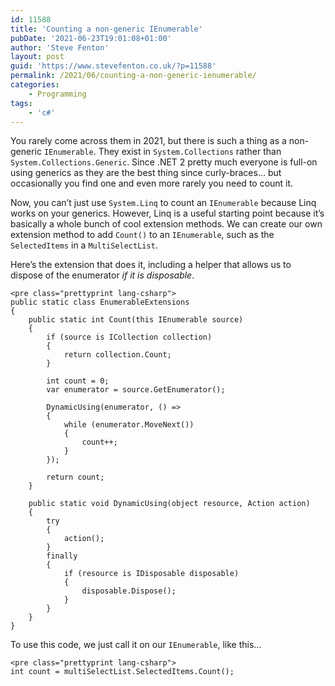 ```yaml
---
id: 11588
title: 'Counting a non-generic IEnumerable'
pubDate: '2021-06-23T19:01:08+01:00'
author: 'Steve Fenton'
layout: post
guid: 'https://www.stevefenton.co.uk/?p=11588'
permalink: /2021/06/counting-a-non-generic-ienumerable/
categories:
    - Programming
tags:
    - 'c#'
---
```


You rarely come across them in 2021, but there is such a thing as a non-generic `IEnumerable`. They exist in `System.Collections` rather than `System.Collections.Generic`. Since .NET 2 pretty much everyone is full-on using generics as they are the best thing since curly-braces… but occasionally you find one and even more rarely you need to count it.

Now, you can’t just use `System.Linq` to count an `IEnumerable` because Linq works on your generics. However, Linq is a useful starting point because it’s basically a whole bunch of cool extension methods. We can create our own extension method to add `Count()` to an `IEnumerable`, such as the `SelectedItems` in a `MultiSelectList`.

Here’s the extension that does it, including a helper that allows us to dispose of the enumerator *if it is disposable*.

```
<pre class="prettyprint lang-csharp">
public static class EnumerableExtensions
{
    public static int Count(this IEnumerable source)
    {
        if (source is ICollection collection)
        {
            return collection.Count;
        }

        int count = 0;
        var enumerator = source.GetEnumerator();

        DynamicUsing(enumerator, () =>
        {
            while (enumerator.MoveNext())
            {
                count++;
            }
        });

        return count;
    }

    public static void DynamicUsing(object resource, Action action)
    {
        try
        {
            action();
        }
        finally
        {
            if (resource is IDisposable disposable)
            {
                disposable.Dispose();
            }
        }
    }
}
```

To use this code, we just call it on our `IEnumerable`, like this…

```
<pre class="prettyprint lang-csharp">
int count = multiSelectList.SelectedItems.Count();
```